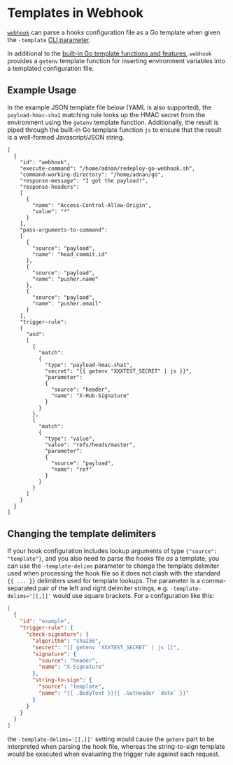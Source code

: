 # Templates in Webhook

[`webhook`][w] can parse a hooks configuration file as a Go template when given the `-template` [CLI parameter](Webhook-Parameters.md).

In additional to the [built-in Go template functions and features][tt], `webhook` provides a `getenv` template function for inserting environment variables into a templated configuration file.

## Example Usage

In the example JSON template file below (YAML is also supported), the `payload-hmac-sha1` matching rule looks up the HMAC secret from the environment using the `getenv` template function.
Additionally, the result is piped through the built-in Go template function `js` to ensure that the result is a well-formed Javascript/JSON string.

```
[
  {
    "id": "webhook",
    "execute-command": "/home/adnan/redeploy-go-webhook.sh",
    "command-working-directory": "/home/adnan/go",
    "response-message": "I got the payload!",
    "response-headers":
    [
      {
        "name": "Access-Control-Allow-Origin",
        "value": "*"
      }
    ],
    "pass-arguments-to-command":
    [
      {
        "source": "payload",
        "name": "head_commit.id"
      },
      {
        "source": "payload",
        "name": "pusher.name"
      },
      {
        "source": "payload",
        "name": "pusher.email"
      }
    ],
    "trigger-rule":
    {
      "and":
      [
        {
          "match":
          {
            "type": "payload-hmac-sha1",
            "secret": "{{ getenv "XXXTEST_SECRET" | js }}",
            "parameter":
            {
              "source": "header",
              "name": "X-Hub-Signature"
            }
          }
        },
        {
          "match":
          {
            "type": "value",
            "value": "refs/heads/master",
            "parameter":
            {
              "source": "payload",
              "name": "ref"
            }
          }
        }
      ]
    }
  }
]

```

## Changing the template delimiters

If your hook configuration includes lookup arguments of type `{"source": "template"}`, and you also need to parse the hooks file _as_ a template, you can use the `-template-delims` parameter to change the template delimiter used when processing the hook file so it does not clash with the standard `{{ ... }}` delimiters used for template lookups.  The parameter is a comma-separated pair of the left and right delimiter strings, e.g. `-template-delims='[[,]]'` would use square brackets.  For a configuration like this:

```json
[
  {
    "id": "example",
    "trigger-rule": {
      "check-signature": {
        "algorithm": "sha256",
        "secret": "[[ getenv `XXXTEST_SECRET` | js ]]",
        "signature": {
          "source": "header",
          "name": "X-Signature"
        },
        "string-to-sign": {
          "source": "template",
          "name": "{{ .BodyText }}{{ .GetHeader `date` }}"
        }
      }
    }
  }
]
```

the `-template-delims='[[,]]'` setting would cause the `getenv` part to be interpreted when parsing the hook file, whereas the string-to-sign template would be executed when evaluating the trigger rule against each request.

[w]: https://github.com/adnanh/webhook
[tt]: https://golang.org/pkg/text/template/
